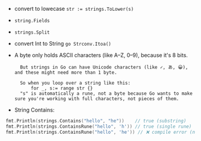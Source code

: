 
- convert to lowecase
    `str := strings.ToLower(s)`


- `string.Fields`

    
- `strings.Split`
    
- convert Int to String
        ```go
        Strconv.Itoa()
        ```
        
- A byte only holds ASCII characters (like A–Z, 0–9), because it's 8 bits.
    
        But strings in Go can have Unicode characters (like ✓, あ, 😀), and these might need more than 1 byte.
        
        So when you loop over a string like this:
            for _, s:= range str {}
        "s" is automatically a rune, not a byte because Go wants to make sure you're working with full characters, not pieces of them.


- String Contains:

```go
fmt.Println(strings.Contains("hello", "he"))    // true (substring)
fmt.Println(strings.ContainsRune("hello", 'h')) // true (single rune)
fmt.Println(strings.ContainsRune("hello", 'he')) // ❌ compile error (not a rune)
```